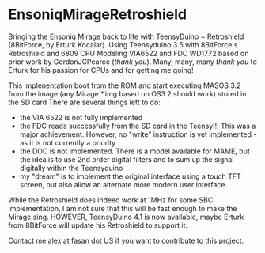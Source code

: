 # EnsoniqMirageRetroshield
Bringing the Ensoniq Mirage back to life with TeensyDuino + Retroshield (8BitForce, by Erturk Kocalar).
Using Teensyduino 3.5 with 8BitForce's Retroshield and 6809 CPU
Modeling VIA6522 and FDC WD1772 based on prior work by GordonJCPearce (*thank you*).
Many, many, many *thank you* to Erturk for his passion for CPUs and for getting me going!

This implenentation boot from the ROM and start executing MASOS 3.2 from the image (any Mirage *.img based on OS3.2 should work) stored in the SD card
There are several things left to do:
 * the VIA 6522 is not fully implemented
 * the FDC reads successfully from the SD card in the Teensy!!! This was a major achievement. However, no "write" instruction is yet implemented - as it is not currently a priority
 * the DOC is not implemented. There is a model available for MAME, but the idea is to use 2nd order digital filters and to sum up the signal digitally within the Teensyduino
 * my "dream" is to implement the original interface using a touch TFT screen, but also allow an alternate more modern user interface.
 
While the Retroshield does indeed work at 1MHz for some SBC implementation, I am not sure that this will be fast enough to make the Mirage sing.
HOWEVER, TeensyDuino 4.1 is now available, maybe Erturk from 8BitForce will update his Retroshield to support it. 

Contact me alex at fasan dot US if you want to contribute to this project.
